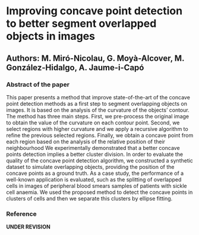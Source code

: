 # Improving concave point detection to better segment overlapped objects in images
## Authors: M. Miró-Nicolau, G. Moyà-Alcover, M. González-Hidalgo, A. Jaume-i-Capó

### Abstract of the paper
This paper presents a method that improve state-of-the-art of the concave point detection
methods as a first step to segment overlapping objects on images. It is based on the analysis
of the curvature of the objects’ contour. The method has three main steps. First, we
pre-process the original image to obtain the value of the curvature on each contour point.
Second, we select regions with higher curvature and we apply a recursive algorithm to refine
the previous selected regions. Finally, we obtain a concave point from each region based on
the analysis of the relative position of their neighbourhood
We experimentally demonstrated that a better concave points detection implies a better
cluster division. In order to evaluate the quality of the concave point detection algorithm,
we constructed a synthetic dataset to simulate overlapping objects, providing the position
of the concave points as a ground truth. As a case study, the performance of a well-known
application is evaluated, such as the splitting of overlapped cells in images of peripheral
blood smears samples of patients with sickle cell anaemia. We used the proposed method
to detect the concave points in clusters of cells and then we separate this clusters by ellipse
fitting.

### Reference

**UNDER REVISION**